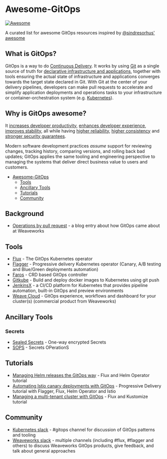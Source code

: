 # Awesome-GitOps

[![Awesome](https://awesome.re/badge.svg)](https://awesome.re)

A curated list for awesome GitOps resources inspired by [@sindresorhus' awesome](https://github.com/sindresorhus/awesome)

## What is GitOps?

GitOps is a way to do [Continuous Delivery](https://en.wikipedia.org/wiki/Continuous_delivery). It works by using [Git](https://git-scm.com/) as a single source of truth for [declarative infrastructure and applications](https://en.wikipedia.org/wiki/Infrastructure_as_code), together with tools ensuring the actual state of infrastructure and applications converges towards the target state declared in Git. With Git at the center of your delivery pipelines, developers can make pull requests to accelerate and simplify application deployments and operations tasks to your infrastructure or container-orchestration system (e.g. [Kubernetes](https://kubernetes.io/)).

## Why is GitOps awesome?

It [increases developer productivity](https://www.weave.works/technologies/gitops/#key-benefits), [enhances developer experience](https://www.weave.works/technologies/gitops/#key-benefits), [improves stability](https://www.weave.works/technologies/gitops/#key-benefits), all while having [higher reliability](https://www.weave.works/technologies/gitops/#key-benefits), [higher consistency](https://www.weave.works/technologies/gitops/#key-benefits) and [stronger security guarantees](https://www.weave.works/technologies/gitops/#key-benefits).

Modern software development practices _assume_ support for reviewing changes, tracking history, comparing versions, and rolling back bad updates; GitOps applies the same tooling and engineering perspective to managing the systems that deliver direct business value to users and customers.

- [Awesome-GitOps](#Awesome-GitOps)
  - [Tools](#Tools)
  - [Ancillary Tools](#Ancillary-Tools)
  - [Tutorials](#Tutorials)
  - [Community](#Community)

## Background

- [Operations by pull request](https://www.weave.works/blog/gitops-operations-by-pull-request) - a blog entry about how GitOps came about at Weaveworks

## Tools

- [Flux](https://github.com/weaveworks/flux) - The GitOps Kubernetes operator
- [Flagger](https://github.com/weaveworks/flagger) - Progressive delivery Kubernetes operator (Canary, A/B testing and Blue/Green deployments automation)
- [Faros](https://github.com/pusher/faros) - CRD based GitOps controller
- [Gitkube](https://gitkube.sh/) - Build and deploy docker images to Kubernetes using git push
- [JenkinsX](https://jenkins-x.io/) - a CI/CD platform for Kubernetes that provides pipeline automation, built-in GitOps and preview environments
- [Weave Cloud](https://www.weave.works/product/cloud/) - GitOps experience, workflows and dashboard for your cluster(s) (commercial product from Weaveworks)

## Ancillary Tools

### Secrets

- [Sealed Secrets](https://github.com/bitnami-labs/sealed-secrets) - One-way encrypted Secrets 
- [SOPS](https://github.com/mozilla/sops) - Secrets OPerationS

## Tutorials

- [Managing Helm releases the GitOps way](https://github.com/fluxcd/helm-operator-get-started) - Flux and Helm Operator tutorial
- [Automating Istio canary deployments with GitOps](https://github.com/stefanprodan/gitops-istio) - Progressive Delivery tutorial with Flagger, Flux, Helm Operator and Istio
- [Managing a multi-tenant cluster with GitOps](https://github.com/stefanprodan/fluxcd-multi-tenancy) - Flux and Kustomize tutorial

## Community

- [Kubernetes slack](https://slack.kubernetes.io/) - #gitops channel for discussion of GitOps patterns and tooling
- [Weaveworks slack](https://slack.weave.works/) - multiple channels (including #flux, #flagger and others) to discuss Weaveworks GitOps products, give feedback, and talk about general approaches
